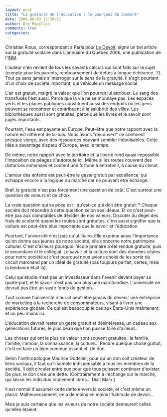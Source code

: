```yaml
---
layout: post
title: "La gratuité de l'éducation : le pourquoi du comment"
date: 2006-06-03 12:39:11
author: Dre Papillon
comments: true
categories: 
---
```



Christian Rioux, correspondant à Paris pour [Le Devoir](http://www.ledevoir.com/), signe un bel article sur la gratuité scolaire dans L'annuaire du Québec 2006, une publication de l'[INM](http://www.inm.qc.ca/).

L'auteur n'en revient de tous les savants calculs qui sont faits sur le sujet (compte pour les parents, remboursement de dettes à longue échéance...?).  Tout ça sans jamais s'interroger sur le *sens* de la gratuité.  Il s'agit pourtant d'un choix de société important, qui véhicule un message social.

L'air est gratuit, malgré la valeur que l'on pourrait lui attribuer.  Le sang des transfusés l'est aussi.  Parce que la vie ne se monnaye pas.  Les espaces verts et les places publiques constituent aussi des endroits où les gens peuvent se rencontrer et contribuent à la salubrité des villes.  Les bibliothèques aussi sont gratuites, parce que les livres et le savoir sont jugés importants.

Pourtant, l'eau est payante en Europe.  Peut-être que notre rapport avec la nature est différent de là-bas.  Nous avons "découvert" ce continent presque vierge, avec des ressources pouvant sembler inépuisables.  Cette idée a davantage disparu d'Europe, avec le temps.

De même, notre rapport avec le territoire et la liberté rend quasi impossible l'imposition de péages d'autoroute ici.  Même si les routes couvrent des distances immenses et coûtent une fortune à entretenir, à cause du climat.

L'amour des enfants est peut-être le geste gratuit par excellence, qui échappe encore à la logique du marché car ne pouvant être échangé.

Bref, la gratuité n'est pas forcément une question de coût.  C'est surtout une question de valeurs et de choix.

La vraie question qui se pose est : qu'est-ce qui doit être gratuit ?  Chaque société doit répondre à cette question selon ses idéaux.  Et ce n'est peut-être pas aux comptables de décider de nos valeurs.  Discuter du dégel des frais de scolarité quand les routes sont gratuites, c'est aussi signifier que la voiture est peut-être plus importante que le savoir et l'éducation.

Pourtant, l'université n'est pas qu'utilitaire.  Elle exprime aussi l'importance qu'on donne aux jeunes de notre société, elle concerne notre patrimoine culturel.  C'est d'ailleurs pourquoi l'école primaire a été rendue gratuite, puis le secondaire et le collégial.  Le savoir et la culture sont des données vitales pour notre société et c'est pourquoi nous avions choisi de les sortir du circuit marchand par un idéal de gratuité (pas toujours parfait, certes, mais la tendance était là).

Celui qui étudie n'est pas un investisseur dans l'avenir devant payer sa quote-part, et le savoir n'est pas non plus une marchandise.  L'université ne devrait pas être un vaste fonds de gestion.

Tout comme l'université n'aurait peut-être jamais dû devenir une entreprise de marketing à la recherche de consommateurs, visant à livrer une expérience globale.  Ce qui est beaucoup le cas aux États-Unis maintenant, et un peu moins ici.

L'éducation devrait rester un geste gratuit et désintéressé, un cadeau aux générations futures, le plus beau que l'on puisse faire d'ailleurs.

Les choses qui ont le plus de valeur sont souvent gratuites : la famille, l'amitié, l'amour, la connaissance, la culture...  Rendre quelque chose gratuit, c'est en faire un bien commun essentiel.  Un don.

Selon l'anthropologue Maurice Godelier, pour qu'un don soit créateur de liens sociaux, il faut qu'il semble indispensable à tous les membres de la société.  Il doit circuler entre eux pour que tous puissent continuer d'exister.  De plus, le don crée une dette.  (Contrairement à l'échange sur le marché, qui laisse les individus totalement libres... Dixit Marx.)

Il est normal d'assumer cette dette envers la société, et c'est même un plaisir.  Malheureusement, on a de moins en moins l'habitude de devoir...

Mais je suis certaine que les valeurs de notre société demeurent celles qu'elles étaient.